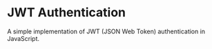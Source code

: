 # JWT Authentication


A simple implementation of JWT (JSON Web Token) authentication in JavaScript.
